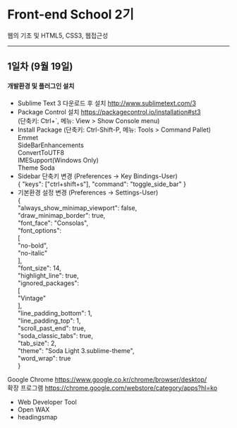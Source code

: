 # Front-end School 2기
웹의 기초 및 HTML5, CSS3, 웹접근성
<hr />

## 1일차 (9월 19일)

#### 개발환경 및 플러그인 설치

* Sublime Text 3 다운로드 후 설치 <http://www.sublimetext.com/3>  
* Package Control 설치 <https://packagecontrol.io/installation#st3>    
(단축키: Ctrl+`, 메뉴: View > Show Console menu)  
* Install Package (단축키: Ctrl-Shift-P, 메뉴: Tools > Command Pallet)  
Emmet  
SideBarEnhancements  
ConvertToUTF8  
IMESupport(Windows Only)  
Theme Soda  
* Sidebar 단축키 변경 (Preferences -> Key Bindings-User)  
{ "keys": ["ctrl+shift+s"], "command": "toggle_side_bar" }  
* 기본환경 설정 변경 (Preferences -> Settings-User)  
{  
	"always_show_minimap_viewport": false,  
	"draw_minimap_border": true,  
	"font_face": "Consolas",  
	"font_options":  
	[  
		"no-bold",  
		"no-italic"  
	],  
	"font_size": 14,  
	"highlight_line": true,  
	"ignored_packages":  
	[  
		"Vintage"  
	],  
	"line_padding_bottom": 1,  
	"line_padding_top": 1,  
	"scroll_past_end": true,  
	"soda_classic_tabs": true,  
	"tab_size": 2,  
	"theme": "Soda Light 3.sublime-theme",  
	"word_wrap": true  
}  

Google Chrome <https://www.google.co.kr/chrome/browser/desktop/>   
확장 프로그램  <https://chrome.google.com/webstore/category/apps?hl=ko>  
* Web Developer Tool
* Open WAX
* headingsmap

